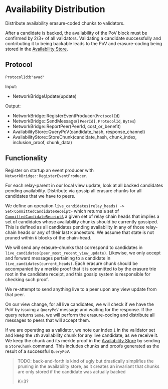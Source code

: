# Availability Distribution

Distribute availability erasure-coded chunks to validators.

After a candidate is backed, the availability of the PoV block must be confirmed by 2/3+ of all validators. Validating a candidate successfully and contributing it to being backable leads to the PoV and erasure-coding being stored in the [Availability Store](../utility/availability-store.md).

## Protocol

`ProtocolId`:`b"avad"`

Input:

- NetworkBridgeUpdate(update)

Output:

- NetworkBridge::RegisterEventProducer(`ProtocolId`)
- NetworkBridge::SendMessage(`[PeerId]`, `ProtocolId`, `Bytes`)
- NetworkBridge::ReportPeer(PeerId, cost_or_benefit)
- AvailabilityStore::QueryPoV(candidate_hash, response_channel)
- AvailabilityStore::StoreChunk(candidate_hash, chunk_index, inclusion_proof, chunk_data)

## Functionality

Register on startup an event producer with  `NetworkBridge::RegisterEventProducer`.

For each relay-parent in our local view update, look at all backed candidates pending availability. Distribute via gossip all erasure chunks for all candidates that we have to peers.

We define an operation `live_candidates(relay_heads) -> Set<CommittedCandidateReceipt>` which returns a set of [`CommittedCandidateReceipt`s](../../types/candidate.html#committed-candidate-receipt) a given set of relay chain heads that implies a set of candidates whose availability chunks should be currently gossiped. This is defined as all candidates pending availability in any of those relay-chain heads or any of their last `K` ancestors. We assume that state is not pruned within `K` blocks of the chain-head.

We will send any erasure-chunks that correspond to candidates in `live_candidates(peer_most_recent_view_update)`. Likewise, we only accept and forward messages pertaining to a candidate in `live_candidates(current_heads)`. Each erasure chunk should be accompanied by a merkle proof that it is committed to by the erasure trie root in the candidate receipt, and this gossip system is responsible for checking such proof.

We re-attempt to send anything live to a peer upon any view update from that peer.

On our view change, for all live candidates, we will check if we have the PoV by issuing a `QueryPoV` message and waiting for the response. If the query returns `Some`, we will perform the erasure-coding and distribute all messages to peers that will accept them.

If we are operating as a validator, we note our index `i` in the validator set and keep the `i`th availability chunk for any live candidate, as we receive it. We keep the chunk and its merkle proof in the [Availability Store](../utility/availability-store.md) by sending a `StoreChunk` command. This includes chunks and proofs generated as the result of a successful `QueryPoV`.

> TODO: back-and-forth is kind of ugly but drastically simplifies the pruning in the availability store, as it creates an invariant that chunks are only stored if the candidate was actually backed
>
> K=3?
